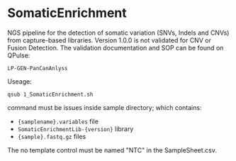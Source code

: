 # SomaticEnrichment

NGS pipeline for the detection of somatic variation (SNVs, Indels and CNVs) from capture-based libraries. Version 1.0.0 is not validated for CNV or Fusion Detection. The validation documentation and SOP can be found on QPulse:

`LP-GEN-PanCanAnlyss`

Useage:

```
qsub 1_SomaticEnrichment.sh
```

command must be issues inside sample directory; which contains:
- `{samplename}.variables` file
- `SomaticEnrichmentLib-{version}` library
- `{sample}.fastq.gz` files

The no template control must be named "NTC" in the SampleSheet.csv.


